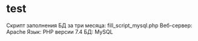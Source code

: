 # test
Скрипт заполнения БД за три месяца: fill_script_mysql.php
Веб-сервер: Apache
Язык: PHP версии 7.4
БД: MySQL
